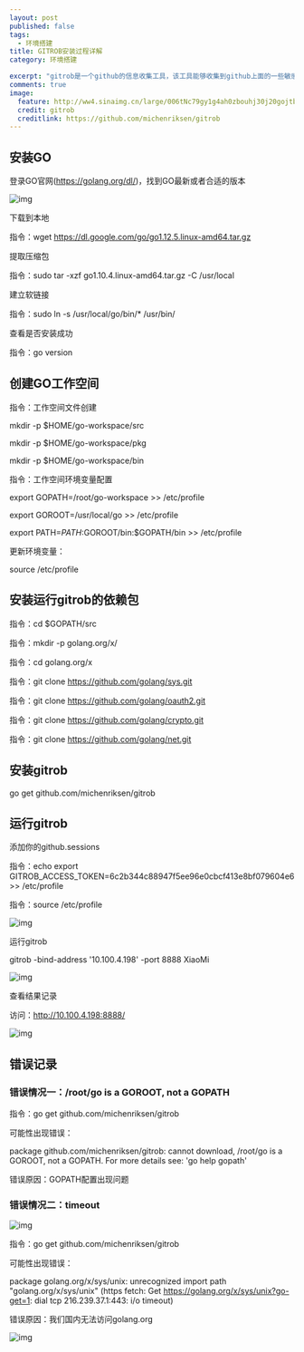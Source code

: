 ```yaml
---
layout: post
published: false
tags:
  - 环境搭建
title: GITROB安装过程详解
category: 环境搭建

excerpt: "gitrob是一个github的信息收集工具，该工具能够收集到github上面的一些敏感信息，这里我们主要介绍在KALI下，gitrob的安装过程。"
comments: true
image:
  feature: http://ww4.sinaimg.cn/large/006tNc79gy1g4ah0zbouhj30j20gojtb.jpg
  credit: gitrob
  creditlink: https://github.com/michenriksen/gitrob
---
```


## 安装GO

登录GO官网(https://golang.org/dl/)，找到GO最新或者合适的版本

 

![img](http://ww1.sinaimg.cn/large/006tNc79gy1g4agldzqwjj30te0i4dho.jpg)

 

下载到本地

指令：wget https://dl.google.com/go/go1.12.5.linux-amd64.tar.gz

 

提取压缩包

指令：sudo tar -xzf go1.10.4.linux-amd64.tar.gz -C /usr/local

 

建立软链接

指令：sudo ln -s /usr/local/go/bin/* /usr/bin/

 

查看是否安装成功

指令：go version

## 创建GO工作空间

指令：工作空间文件创建

 

mkdir -p $HOME/go-workspace/src

mkdir -p $HOME/go-workspace/pkg

mkdir -p $HOME/go-workspace/bin

 

指令：工作空间环境变量配置

 

export GOPATH=/root/go-workspace >> /etc/profile

export GOROOT=/usr/local/go >> /etc/profile

export PATH=$PATH:$GOROOT/bin:$GOPATH/bin >> /etc/profile

 

更新环境变量：

 

source /etc/profile

## 安装运行gitrob的依赖包

指令：cd $GOPATH/src

指令：mkdir -p golang.org/x/

指令：cd golang.org/x

指令：git clone https://github.com/golang/sys.git

指令：git clone https://github.com/golang/oauth2.git

指令：git clone https://github.com/golang/crypto.git

指令：git clone https://github.com/golang/net.git

 

## 安装gitrob

go get github.com/michenriksen/gitrob

 

## 运行gitrob

添加你的github.sessions

 

指令：echo export GITROB_ACCESS_TOKEN=6c2b344c88947f5ee96e0cbcf413e8bf079604e6 >> /etc/profile

 

指令：source /etc/profile

 

![img](http://ww3.sinaimg.cn/large/006tNc79gy1g4aglhoc7kj30sh0btaar.jpg)

 

运行gitrob

 

gitrob -bind-address '10.100.4.198' -port 8888 XiaoMi

 

![img](http://ww2.sinaimg.cn/large/006tNc79gy1g4aglfuva3j30ml0c674r.jpg)

 

查看结果记录

 

访问：http://10.100.4.198:8888/

![img](http://ww2.sinaimg.cn/large/006tNc79gy1g4agles3g9j30ve0erdgv.jpg)

 

 

## 错误记录

 

### 错误情况一：/root/go is a GOROOT, not a GOPATH

 

指令：go get github.com/michenriksen/gitrob

 

可能性出现错误：

package github.com/michenriksen/gitrob: cannot download, /root/go is a GOROOT, not a GOPATH. For more details see: 'go help gopath'

 

错误原因：GOPATH配置出现问题

 

### 错误情况二：timeout

 

![img](http://ww1.sinaimg.cn/large/006tNc79gy1g4aglgclclj30q9031q2w.jpg)

 

指令：go get github.com/michenriksen/gitrob

 

可能性出现错误：

package golang.org/x/sys/unix: unrecognized import path "golang.org/x/sys/unix" (https fetch: Get https://golang.org/x/sys/unix?go-get=1: dial tcp 216.239.37.1:443: i/o timeout)

 

错误原因：我们国内无法访问golang.org

![img](http://ww2.sinaimg.cn/large/006tNc79gy1g4aglgqo8cj316903nmxg.jpg)
